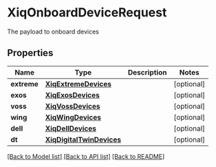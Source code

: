 # XiqOnboardDeviceRequest

The payload to onboard devices
## Properties
Name | Type | Description | Notes
------------ | ------------- | ------------- | -------------
**extreme** | [**XiqExtremeDevices**](XiqExtremeDevices.md) |  | [optional] 
**exos** | [**XiqExosDevices**](XiqExosDevices.md) |  | [optional] 
**voss** | [**XiqVossDevices**](XiqVossDevices.md) |  | [optional] 
**wing** | [**XiqWingDevices**](XiqWingDevices.md) |  | [optional] 
**dell** | [**XiqDellDevices**](XiqDellDevices.md) |  | [optional] 
**dt** | [**XiqDigitalTwinDevices**](XiqDigitalTwinDevices.md) |  | [optional] 

[[Back to Model list]](../README.md#documentation-for-models) [[Back to API list]](../README.md#documentation-for-api-endpoints) [[Back to README]](../README.md)


